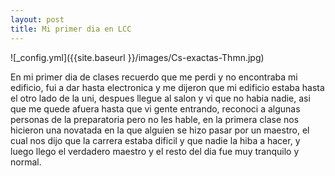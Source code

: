 ```yaml
---
layout: post
title: Mi primer dia en LCC
---
```


![_config.yml]({{site.baseurl }}/images/Cs-exactas-Thmn.jpg)

En mi primer dia de clases recuerdo que me perdi y no encontraba mi edificio, fui a dar hasta electronica 
y me dijeron que mi edificio estaba hasta el otro lado de la uni, despues llegue al salon y 
vi que no habia nadie, asi que me quede afuera hasta que vi gente entrando, reconoci a algunas personas de la preparatoria
pero no les hable, en la primera clase nos hicieron una novatada en la que alguien se hizo pasar por un maestro, el cual
nos dijo que la carrera estaba dificil y que nadie la hiba a hacer, y luego llego el verdadero maestro y el resto del dia fue muy
tranquilo y normal.
